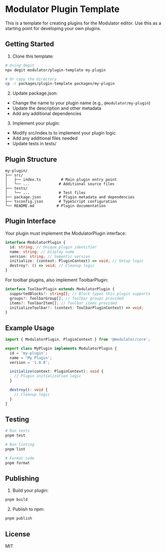 # Modulator Plugin Template

This is a template for creating plugins for the Modulator editor. Use this as a starting point for developing your own plugins.

## Getting Started

1. Clone this template:

```bash
# Using degit
npx degit modulator/plugin-template my-plugin

# Or copy the directory
cp -r packages/plugin-template packages/my-plugin
```

2. Update package.json:

- Change the name to your plugin name (e.g., `@modulator/my-plugin`)
- Update the description and other metadata
- Add any additional dependencies

3. Implement your plugin:

- Modify src/index.ts to implement your plugin logic
- Add any additional files needed
- Update tests in tests/

## Plugin Structure

```
my-plugin/
├── src/
│   ├── index.ts         # Main plugin entry point
│   └── ...             # Additional source files
├── tests/
│   └── ...             # Test files
├── package.json        # Plugin metadata and dependencies
├── tsconfig.json       # TypeScript configuration
└── README.md          # Plugin documentation
```

## Plugin Interface

Your plugin must implement the ModulatorPlugin interface:

```typescript
interface ModulatorPlugin {
  id: string; // Unique plugin identifier
  name: string; // Display name
  version: string; // Semantic version
  initialize: (context: PluginContext) => void; // Setup logic
  destroy?: () => void; // Cleanup logic
}
```

For toolbar plugins, also implement ToolbarPlugin:

```typescript
interface ToolbarPlugin extends ModulatorPlugin {
  supportedBlocks?: string[]; // Block types this plugin supports
  groups?: ToolbarGroup[]; // Toolbar groups provided
  items?: ToolbarItem[]; // Toolbar items provided
  initializeToolbar?: (context: ToolbarPluginContext) => void;
}
```

## Example Usage

```typescript
import { ModulatorPlugin, PluginContext } from '@modulator/core';

export class MyPlugin implements ModulatorPlugin {
  id = 'my-plugin';
  name = 'My Plugin';
  version = '1.0.0';

  initialize(context: PluginContext): void {
    // Plugin initialization logic
  }

  destroy(): void {
    // Cleanup logic
  }
}
```

## Testing

```bash
# Run tests
pnpm test

# Run linting
pnpm lint

# Format code
pnpm format
```

## Publishing

1. Build your plugin:

```bash
pnpm build
```

2. Publish to npm:

```bash
pnpm publish
```

## License

MIT
